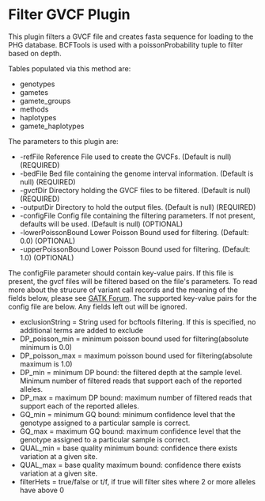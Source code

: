 # Filter GVCF Plugin 

This plugin filters a GVCF file and creates fasta sequence for loading to the PHG database.  BCFTools is used with a poissonProbability tuple to filter based on depth.

Tables populated via this method are:

* genotypes
* gametes
* gamete_groups
* methods
* haplotypes
* gamete_haplotypes

The parameters to this plugin are:

* -refFile <Reference File> Reference File used to create the GVCFs. (Default is null) (REQUIRED)
* -bedFile <Bed File> Bed file containing the genome interval information. (Default is null) (REQUIRED)
* -gvcfDir <gvcf Dir> Directory holding the GVCF files to be filtered. (Default is null) (REQUIRED)
* -outputDir <gvcf Dir> Directory to hold the output files. (Default is null) (REQUIRED)
* -configFile <config File> Config file containing the filtering parameters. If not present, defaults will be used. (Default is null) (OPTIONAL)
* -lowerPoissonBound <Lower Poisson Bound> Lower Poisson Bound used for filtering.  (Default: 0.0) (OPTIONAL)
* -upperPoissonBound <Upper Poisson Bound> Lower Poisson Bound used for filtering.  (Default: 1.0) (OPTIONAL)

The configFile parameter should contain key-value pairs.  If this file is present, the gvcf files will be filtered based on the file's parameters. To read more about the strucure of variant call records and the meaning of the fields below, please see [GATK Forum](https://gatkforums.broadinstitute.org/gatk/discussion/1268/what-is-a-vcf-and-how-should-i-interpret-it).  The supported key-value pairs for the config file are below.  Any fields left out will be ignored.

* exclusionString = String used for bcftools filtering.  If this is specified, no additional terms are added to exclude
* DP_poisson_min = minimum poisson bound used for filtering(absolute minimum is 0.0)
* DP_poisson_max = maximum poisson bound used for filtering(absolute maximum is 1.0)
* DP_min = minimum DP bound: the filtered depth at the sample level. Minimum number of filtered reads that support each of the reported alleles.
* DP_max = maximum DP bound: maximum number of filtered reads that support each of the reported alleles.
* GQ_min = minimum GQ bound: minimum confidence level that the genotype assigned to a particular sample is correct.
* GQ_max = maximum GQ bound: maximum confidence level that the genotype assigned to a particular sample is correct.
* QUAL_min = base quality minimum bound: confidence there exists variation at a given site.
* QUAL_max = base quality maximum bound: confidence there exists variation at a given site.
* filterHets = true/false or t/f, if true will filter sites where 2 or more alleles have above 0 